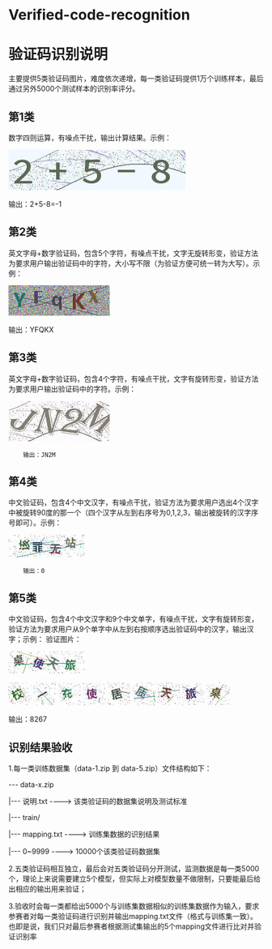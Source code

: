 # Verified-code-recognition

# 验证码识别说明

主要提供5类验证码图片，难度依次递增，每一类验证码提供1万个训练样本，最后通过另外5000个测试样本的识别率评分。

## 第1类

数字四则运算，有噪点干扰，输出计算结果。示例：

![](./img/1.png)

输出：2+5-8=-1

## 第2类

英文字母+数字验证码，包含5个字符，有噪点干扰，文字无旋转形变，验证方法为要求用户输出验证码中的字符，大小写不限（为验证方便可统一转为大写）。示例：

![](./img/2.png)

输出：YFQKX

## 第3类

英文字母+数字验证码，包含4个字符，有噪点干扰，文字有旋转形变，验证方法为要求用户输出验证码中的字符。示例：

![](./img/3.png)

		输出：JN2M
## 第4类

中文验证码，包含4个中文汉字，有噪点干扰，验证方法为要求用户选出4个汉字中被旋转90度的那一个（四个汉字从左到右序号为0,1,2,3，输出被旋转的汉字序号即可）。示例：

![](./img/4.png)

		输出：0
## 第5类

中文验证码，包含4个中文汉字和9个中文单字，有噪点干扰，文字有旋转形变，验证方法为要求用户从9个单字中从左到右按顺序选出验证码中的汉字，输出汉字；示例：
验证图片：

![](./img/5.png)

![](./img/6.png)
![](./img/7.png)
![](./img/8.png)
![](./img/9.png)
![](./img/10.png)
![](./img/11.png)
![](./img/12.png)
![](./img/13.png)
![](./img/14.png)

输出：8267


## 识别结果验收


1.每一类训练数据集（data-1.zip 到 data-5.zip）文件结构如下：

--- data-x.zip

|--- 说明.txt			----> 该类验证码的数据集说明及测试标准

|--- train/

|--- mapping.txt		----> 训练集数据的识别结果

|--- 0~9999			----> 10000个该类验证码数据集

2.五类验证码相互独立，最后会对五类验证码分开测试，监测数据是每一类5000个，理论上来说需要建立5个模型，但实际上对模型数量不做限制，只要能最后给出相应的输出用来验证；

3.验收时会每一类都给出5000个与训练集数据相似的训练集数据作为输入，要求参赛者对每一类验证码进行识别并输出mapping.txt文件（格式与训练集一致）。也即是说，我们只对最后参赛者根据测试集输出的5个mapping文件进行比对并验证识别率

